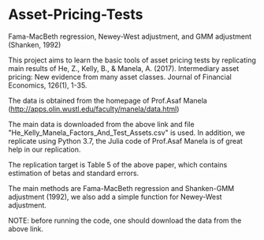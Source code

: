 # Asset-Pricing-Tests
Fama-MacBeth regression, Newey-West adjustment, and GMM adjustment (Shanken, 1992)

This project aims to learn the basic tools of asset pricing tests by replicating main results of 
He, Z., Kelly, B., & Manela, A. (2017). Intermediary asset pricing: New evidence from many asset classes. Journal of Financial Economics, 126(1), 1-35.

The data is obtained from the homepage of Prof.Asaf Manela (http://apps.olin.wustl.edu/faculty/manela/data.html)

The main data is downloaded from the above link and file "He_Kelly_Manela_Factors_And_Test_Assets.csv" is used. In addition, we replicate using Python 3.7, the Julia code of Prof.Asaf Manela is of great help in our replication.

The replication target is Table 5 of the above paper, which contains estimation of betas and standard errors.

The main methods are Fama-MacBeth regression and Shanken-GMM adjustment (1992), we also add a simple function for Newey-West adjustment.

NOTE: before running the code, one should download the data from the above link.
